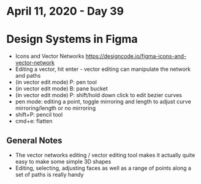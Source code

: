 # April 11, 2020 - Day 39

# Design Systems in Figma

* Icons and Vector Networks https://designcode.io/figma-icons-and-vector-network
* Editing a vector, hit enter - vector editing can manipulate the network and paths
* (in vector edit mode) P: pen tool
* (in vector edit mode) B: pane bucket
* (in vector edit mode) P: shift/hold down click to edit bezier curves
* pen mode: editing a point, toggle mirroring and length to adjust curve mirroring/length or no mirroring
* shift+P: pencil tool
* cmd+e: flatten

## General Notes

* The vector networks editing / vector editing tool makes it actually quite easy to make some simple 3D shapes
* Editing, selecting, adjusting faces as well as a range of points along a set of paths is really handy
